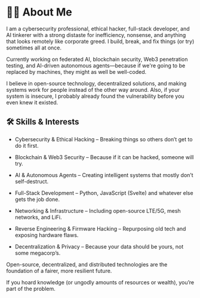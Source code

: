 # 👨‍💻 About Me

I am a cybersecurity professional, ethical hacker, full-stack developer, and AI tinkerer with a strong distaste for inefficiency, nonsense, and anything that looks remotely like corporate greed. I build, break, and fix things (or try) sometimes all at once.

Currently working on federated AI, blockchain security, Web3 penetration testing, and AI-driven autonomous agents—because if we're going to be replaced by machines, they might as well be well-coded.

I believe in open-source technology, decentralized solutions, and making systems work for people instead of the other way around. Also, if your system is insecure, I probably already found the vulnerability before you even knew it existed.

## 🛠️ Skills & Interests

- Cybersecurity & Ethical Hacking – Breaking things so others don’t get to do it first.

- Blockchain & Web3 Security – Because if it can be hacked, someone will try.

- AI & Autonomous Agents – Creating intelligent systems that mostly don’t self-destruct.

- Full-Stack Development – Python, JavaScript (Svelte) and whatever else gets the job done.

- Networking & Infrastructure – Including open-source LTE/5G, mesh networks, and LiFi.

- Reverse Engineering & Firmware Hacking – Repurposing old tech and exposing hardware flaws.

- Decentralization & Privacy – Because your data should be yours, not some megacorp’s.

Open-source, decentralized, and distributed technologies are the foundation of a fairer, more resilient future. 

If you hoard knowledge (or ungodly amounts of resources or wealth), you’re part of the problem.
